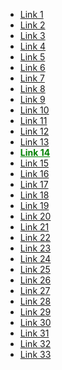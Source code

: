 <!DOCTYPE html>
<html>
<head>
	<title>Tag-Filter</title>
	<style>
.menu-container {
  max-width: 1600px;
  margin: 0 auto;
}

.menu {
  white-space: nowrap;
  overflow-x: auto;
}

@media screen and (min-width: 768px) {
  .menu {
    scrollbar-width: thin; /* Width of the scrollbar */
    scrollbar-color: #ccc #f7f7f7; /* Color of the scrollbar */
  }

  .menu::-webkit-scrollbar {
    width: 8px; /* Width of the scrollbar */
    height: 8px;
  }

  .menu::-webkit-scrollbar-track {
    background-color: #f7f7f7; /* Background color of the scrollbar track */
  }

  .menu::-webkit-scrollbar-thumb {
    background-color: #ccc; /* Color of the scrollbar thumb */
    border-radius: 4px; /* Border radius of the scrollbar thumb */
  }

  .menu::-webkit-scrollbar-thumb:hover {
    background-color: #999; /* Color of the scrollbar thumb on hover */
  }
}
.menu .active a {
  color: green;
  font-weight: bold;
}

ul {
  list-style: none;
  padding: 0;
  margin: 0;
}

li {
  display: inline-block;
}

a {
  display: block;
  padding: 15px;
  text-decoration: none;
  color: #000;
  background-color: #f7f7f7;
  border-top-left-radius: 20px;
  border-top-right-radius: 20px;
  border-bottom-left-radius: 20px;
  border-bottom-right-radius: 20px;
}

a:hover {
  color: #fff; /* Change text color on hover */
  background-color: #f00; /* Change background color on hover */
}

li:first-child a {
  border-top-left-radius: 20px;
  border-bottom-left-radius: 20px;
}

li:last-child a {
  border-top-right-radius: 20px;
  border-bottom-right-radius: 20px;
}

li.active a {
  color: #f00;
}

li.active a:hover {
  color: #fff; /* Change text color on hover for active link */
  background-color: red; /* Change background color on hover for active link */
}

/* Hide the scrollbar on mobile screens */
@media screen and (max-width: 767px) {
  .menu::-webkit-scrollbar {
    display: none;
  }
}


</style>	
	
</head>
<body>

<div class="menu-container">
    <div class="menu">
      <ul>
              <li><a href="#">Link 1</a></li>
              <li><a href="#">Link 2</a></li>
              <li><a href="#">Link 3</a></li>
              <li><a href="#">Link 4</a></li>
              <li><a href="#">Link 5</a></li>
              <li><a href="#">Link 6</a></li>
              <li><a href="#">Link 7</a></li>
              <li><a href="#">Link 8</a></li>
              <li><a href="#">Link 9</a></li>
              <li><a href="#">Link 10</a></li>
              <li><a href="#">Link 11</a></li>
              <li><a href="#">Link 12</a></li>
              <li><a href="#">Link 13</a></li>
              <li class="active"><a href="#">Link 14</a></li>
              <li><a href="#">Link 15</a></li>
              <li><a href="#">Link 16</a></li>
              <li><a href="#">Link 17</a></li>
              <li><a href="#">Link 18</a></li>
              <li><a href="#">Link 19</a></li>
              <li><a href="#">Link 20</a></li>
              <li><a href="#">Link 21</a></li>
              <li><a href="#">Link 22</a></li>
              <li><a href="#">Link 23</a></li>
              <li><a href="#">Link 24</a></li>
              <li><a href="#">Link 25</a></li>
              <li><a href="#">Link 26</a></li>
              <li><a href="#">Link 27</a></li>
              <li><a href="#">Link 28</a></li>
              <li><a href="#">Link 29</a></li>
              <li><a href="#">Link 30</a></li>
              <li><a href="#">Link 31</a></li>
              <li><a href="#">Link 32</a></li>
              <li><a href="#">Link 33</a></li>
      </ul>
    </div>
  </div>
	<script>document.addEventListener('DOMContentLoaded', () => {
  let activeLink = document.querySelector('.active');
  let menu = document.querySelector('.menu');
  let activeLinkIndex = Array.from(menu.children).indexOf(activeLink);

  // Scroll the menu element to the left of the active link's position
  menu.scrollTo({
    left: activeLink.offsetLeft - menu.offsetWidth / 3 + activeLink.offsetWidth / 2,
    behavior: 'smooth'
  });
});


document.addEventListener('DOMContentLoaded', function() {
  let menu = document.querySelector('.menu');

  // Hide the scrollbar on mobile screens
  if (window.innerWidth <= 767) {
    menu.style.scrollbarWidth = 'none';  /* Firefox */
    menu.style.msOverflowStyle = 'none';  /* IE and Edge */
  }
});
</script>
</body>
</html>

